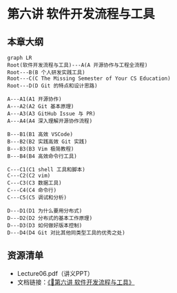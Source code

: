 # 第六讲 软件开发流程与工具
## 本章大纲
~~~mermaid
graph LR
Root(软件开发流程与工具)---A(A 开源协作与工程全流程)
Root---B(B 个人研发实践工具)
Root---C(C The Missing Semester of Your CS Education)
Root---D(D Git 的特点和设计思路)

A---A1(A1 开源协作)
A---A2(A2 Git 基本原理)
A---A3(A3 GitHub Issue 与 PR)
A---A4(A4 深入理解开源协作流程)

B---B1(B1 高效 VSCode)
B---B2(B2 实践高效 Git 实践)
B---B3(B3 Vim 极简教程)
B---B4(B4 高效命令行工具)

C---C1(C1 shell 工具和脚本)
C---C2(C2 vim)
C---C3(C3 数据工具)
C---C4(C4 命令行)
C---C5(C5 调试和分析)

D---D1(D1 为什么要用分布式)
D---D2(D2 分布式的基本工作原理)
D---D3(D3 如何做好版本控制)
D---D4(D4 Git 对比其他同类型工具的优秀之处)
~~~

## 资源清单
- Lecture06.pdf（讲义PPT）
- 文档链接：[《📘第六讲  软件开发流程与工具》](https://xlab2017.yuque.com/staff-kbz9wp/ut3q7i/nayl5haf7e7cwd02?singleDoc#)
